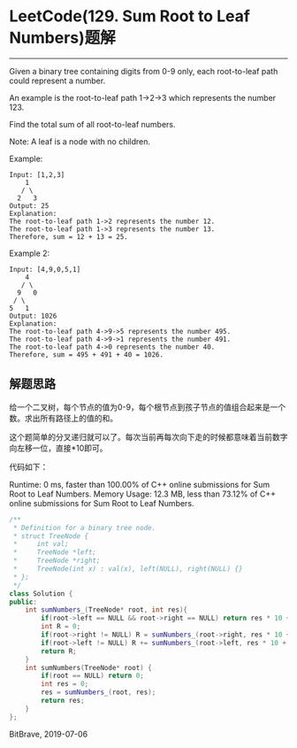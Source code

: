 # LeetCode(129. Sum Root to Leaf Numbers)题解
------
Given a binary tree containing digits from 0-9 only, each root-to-leaf path could represent a number.

An example is the root-to-leaf path 1->2->3 which represents the number 123.

Find the total sum of all root-to-leaf numbers.

Note: A leaf is a node with no children.

Example:

    Input: [1,2,3]
        1
       / \
      2   3
    Output: 25
    Explanation:
    The root-to-leaf path 1->2 represents the number 12.
    The root-to-leaf path 1->3 represents the number 13.
    Therefore, sum = 12 + 13 = 25.
Example 2:

    Input: [4,9,0,5,1]
        4
       / \
      9   0
     / \
    5   1
    Output: 1026
    Explanation:
    The root-to-leaf path 4->9->5 represents the number 495.
    The root-to-leaf path 4->9->1 represents the number 491.
    The root-to-leaf path 4->0 represents the number 40.
    Therefore, sum = 495 + 491 + 40 = 1026.


## 解题思路
给一个二叉树，每个节点的值为0-9，每个根节点到孩子节点的值组合起来是一个数。求出所有路径上的值的和。

这个题简单的分叉递归就可以了。每次当前再每次向下走的时候都意味着当前数字向左移一位，直接*10即可。

代码如下：

Runtime: 0 ms, faster than 100.00% of C++ online submissions for Sum Root to Leaf Numbers.
Memory Usage: 12.3 MB, less than 73.12% of C++ online submissions for Sum Root to Leaf Numbers.

```c++
/**
 * Definition for a binary tree node.
 * struct TreeNode {
 *     int val;
 *     TreeNode *left;
 *     TreeNode *right;
 *     TreeNode(int x) : val(x), left(NULL), right(NULL) {}
 * };
 */
class Solution {
public:
    int sumNumbers_(TreeNode* root, int res){
        if(root->left == NULL && root->right == NULL) return res * 10 + root->val;
        int R = 0;
        if(root->right != NULL) R = sumNumbers_(root->right, res * 10 + root->val);
        if(root->left != NULL) R += sumNumbers_(root->left, res * 10 + root->val);
        return R;
    }
    int sumNumbers(TreeNode* root) {
        if(root == NULL) return 0;
        int res = 0;
        res = sumNumbers_(root, res);
        return res;
    }
};
```

BitBrave, 2019-07-06